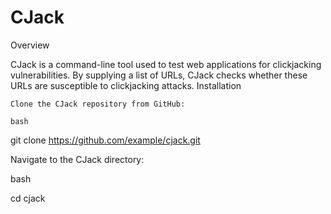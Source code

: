 # CJack

Overview

CJack is a command-line tool used to test web applications for clickjacking vulnerabilities. By supplying a list of URLs, CJack checks whether these URLs are susceptible to clickjacking attacks.
Installation

    Clone the CJack repository from GitHub:

    bash

git clone https://github.com/example/cjack.git

Navigate to the CJack directory:

bash

cd cjack
